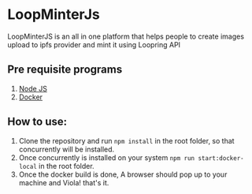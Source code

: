 # LoopMinterJs
LoopMinterJS is an all in one platform that helps people to create images upload to ipfs provider and mint it using Loopring API
## Pre requisite programs
1. [Node JS](https://nodejs.org/en/)
2. [Docker](https://www.docker.com/products/docker-desktop/)

## How to use:
1. Clone the repository and run `npm install` in the root folder, so that concurrently will be installed.
2. Once concurrently is installed on your system `npm run start:docker-local` in the root folder.
3. Once the docker build is done, A browser should pop up to your machine and Viola! that's it.